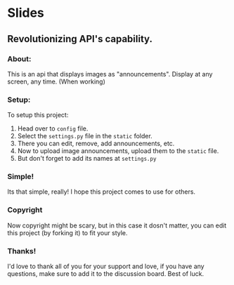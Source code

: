 # Slides
## Revolutionizing API's capability.
### About:
This is an api that displays images as "announcements". 
Display at any screen, any time. (When working)
### Setup:
To setup this project:
1. Head over to `config` file.
2. Select the  `settings.py` file in the `static` folder.
3. There you can edit, remove, add announcements, etc.
4. Now to upload image announcements, upload them to the `static` file.
5. But don't forget to add its names at `settings.py`
### Simple!
Its that simple, really!
I hope this project comes to use for others.
### Copyright
Now copyright might be scary, but in this case it dosn't matter, you can edit this project (by forking it) to fit your style.
### Thanks!
I'd love to thank all of you for your support and love, if you have any questions, make sure to add it to the discussion board. Best of luck.